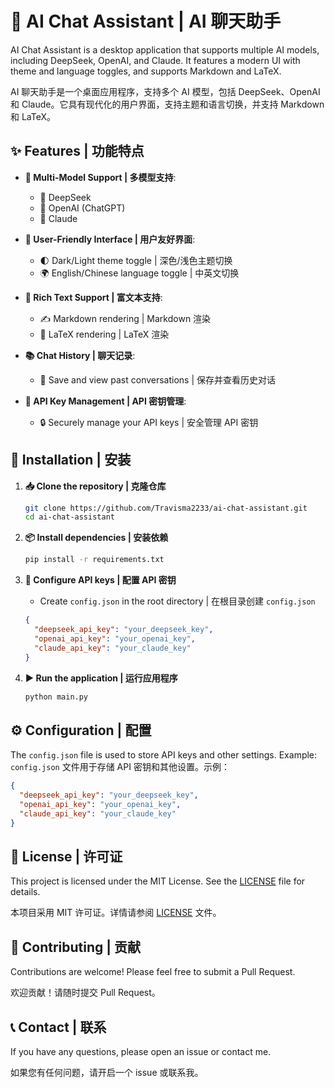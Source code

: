 # 🤖 AI Chat Assistant | AI 聊天助手

AI Chat Assistant is a desktop application that supports multiple AI models, including DeepSeek, OpenAI, and Claude. It features a modern UI with theme and language toggles, and supports Markdown and LaTeX.

AI 聊天助手是一个桌面应用程序，支持多个 AI 模型，包括 DeepSeek、OpenAI 和 Claude。它具有现代化的用户界面，支持主题和语言切换，并支持 Markdown 和 LaTeX。

## ✨ Features | 功能特点

- **🎯 Multi-Model Support | 多模型支持**: 
  - 🧠 DeepSeek
  - 🤖 OpenAI (ChatGPT)
  - 🌟 Claude

- **🎨 User-Friendly Interface | 用户友好界面**: 
  - 🌓 Dark/Light theme toggle | 深色/浅色主题切换
  - 🌍 English/Chinese language toggle | 中英文切换

- **📝 Rich Text Support | 富文本支持**: 
  - ✍️ Markdown rendering | Markdown 渲染
  - 📐 LaTeX rendering | LaTeX 渲染

- **📚 Chat History | 聊天记录**: 
  - 💾 Save and view past conversations | 保存并查看历史对话

- **🔑 API Key Management | API 密钥管理**: 
  - 🔒 Securely manage your API keys | 安全管理 API 密钥

## 🚀 Installation | 安装

1. **📥 Clone the repository | 克隆仓库**
   ```bash
   git clone https://github.com/Travisma2233/ai-chat-assistant.git
   cd ai-chat-assistant
   ```

2. **📦 Install dependencies | 安装依赖**
   ```bash
   pip install -r requirements.txt
   ```

3. **🔧 Configure API keys | 配置 API 密钥**
   - Create `config.json` in the root directory | 在根目录创建 `config.json`
   ```json
   {
     "deepseek_api_key": "your_deepseek_key",
     "openai_api_key": "your_openai_key",
     "claude_api_key": "your_claude_key"
   }
   ```

4. **▶️ Run the application | 运行应用程序**
   ```bash
   python main.py
   ```

## ⚙️ Configuration | 配置

The `config.json` file is used to store API keys and other settings. Example:
`config.json` 文件用于存储 API 密钥和其他设置。示例：

```json
{
  "deepseek_api_key": "your_deepseek_key",
  "openai_api_key": "your_openai_key",
  "claude_api_key": "your_claude_key"
}
```

## 📝 License | 许可证

This project is licensed under the MIT License. See the [LICENSE](LICENSE) file for details.

本项目采用 MIT 许可证。详情请参阅 [LICENSE](LICENSE) 文件。

## 🤝 Contributing | 贡献

Contributions are welcome! Please feel free to submit a Pull Request.

欢迎贡献！请随时提交 Pull Request。

## 📞 Contact | 联系

If you have any questions, please open an issue or contact me.

如果您有任何问题，请开启一个 issue 或联系我。
